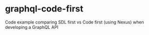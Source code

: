 # graphql-code-first

Code example comparing SDL first vs Code first (using Nexus) when developing a GraphQL API
